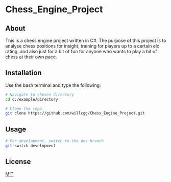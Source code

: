 # Chess_Engine_Project

## About
This is a chess engine project written in C#. The purpose of this project is to analyse chess positions for insight, training for players up to a certain elo rating, and also just for a bit of fun for anyone who wants to play a bit of chess at their own pace.

## Installation

Use the bash terminal and type the following:

```bash
# Navigate to chosen directory
cd c:/example/directory

# Clone the repo
git clone https://github.com/willcgg/Chess_Engine_Project.git

```

## Usage

```bash
# For development, switch to the dev branch
git switch development
```

## License
[MIT](https://choosealicense.com/licenses/mit/)
